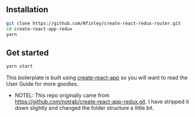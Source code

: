 ## Installation

```bash
git clone https://github.com/Nfinley/create-react-redux-router.git
cd create-react-app-redux
yarn
```

## Get started

```bash
yarn start
```

This boilerplate is built using [create-react-app](https://github.com/facebookincubator/create-react-app) so you will want to read the User Guide for more goodies.

* NOTEL: This repo originally came from https://github.com/notrab/create-react-app-redux.git. I have stripped it down slightly and changed the folder structure a little bit. 
